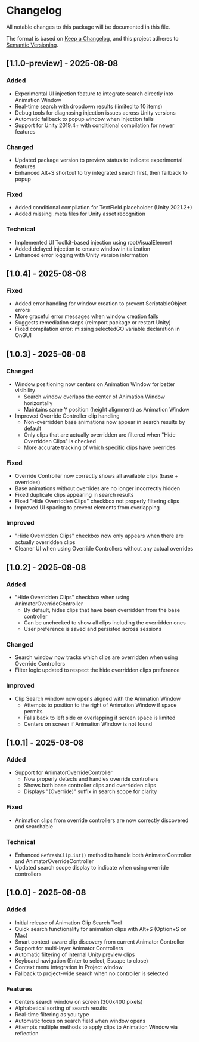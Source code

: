 # Changelog

All notable changes to this package will be documented in this file.

The format is based on [Keep a Changelog](https://keepachangelog.com/en/1.0.0/),
and this project adheres to [Semantic Versioning](https://semver.org/spec/v2.0.0.html).

## [1.1.0-preview] - 2025-08-08

### Added
- Experimental UI injection feature to integrate search directly into Animation Window
- Real-time search with dropdown results (limited to 10 items)
- Debug tools for diagnosing injection issues across Unity versions
- Automatic fallback to popup window when injection fails
- Support for Unity 2019.4+ with conditional compilation for newer features

### Changed
- Updated package version to preview status to indicate experimental features
- Enhanced Alt+S shortcut to try integrated search first, then fallback to popup

### Fixed
- Added conditional compilation for TextField.placeholder (Unity 2021.2+)
- Added missing .meta files for Unity asset recognition

### Technical
- Implemented UI Toolkit-based injection using rootVisualElement
- Added delayed injection to ensure window initialization
- Enhanced error logging with Unity version information

## [1.0.4] - 2025-08-08

### Fixed
- Added error handling for window creation to prevent ScriptableObject errors
- More graceful error messages when window creation fails
- Suggests remediation steps (reimport package or restart Unity)
- Fixed compilation error: missing selectedGO variable declaration in OnGUI

## [1.0.3] - 2025-08-08

### Changed
- Window positioning now centers on Animation Window for better visibility
  - Search window overlaps the center of Animation Window horizontally
  - Maintains same Y position (height alignment) as Animation Window
- Improved Override Controller clip handling
  - Non-overridden base animations now appear in search results by default
  - Only clips that are actually overridden are filtered when "Hide Overridden Clips" is checked
  - More accurate tracking of which specific clips have overrides

### Fixed
- Override Controller now correctly shows all available clips (base + overrides)
- Base animations without overrides are no longer incorrectly hidden
- Fixed duplicate clips appearing in search results
- Fixed "Hide Overridden Clips" checkbox not properly filtering clips
- Improved UI spacing to prevent elements from overlapping

### Improved
- "Hide Overridden Clips" checkbox now only appears when there are actually overridden clips
- Cleaner UI when using Override Controllers without any actual overrides

## [1.0.2] - 2025-08-08

### Added
- "Hide Overridden Clips" checkbox when using AnimatorOverrideController
  - By default, hides clips that have been overridden from the base controller
  - Can be unchecked to show all clips including the overridden ones
  - User preference is saved and persisted across sessions

### Changed
- Search window now tracks which clips are overridden when using Override Controllers
- Filter logic updated to respect the hide overridden clips preference

### Improved
- Clip Search window now opens aligned with the Animation Window
  - Attempts to position to the right of Animation Window if space permits
  - Falls back to left side or overlapping if screen space is limited
  - Centers on screen if Animation Window is not found

## [1.0.1] - 2025-08-08

### Added
- Support for AnimatorOverrideController
  - Now properly detects and handles override controllers
  - Shows both base controller clips and overridden clips
  - Displays "(Override)" suffix in search scope for clarity

### Fixed
- Animation clips from override controllers are now correctly discovered and searchable

### Technical
- Enhanced `RefreshClipList()` method to handle both AnimatorController and AnimatorOverrideController
- Updated search scope display to indicate when using override controllers

## [1.0.0] - 2025-08-08

### Added
- Initial release of Animation Clip Search Tool
- Quick search functionality for animation clips with Alt+S (Option+S on Mac)
- Smart context-aware clip discovery from current Animator Controller
- Support for multi-layer Animator Controllers
- Automatic filtering of internal Unity preview clips
- Keyboard navigation (Enter to select, Escape to close)
- Context menu integration in Project window
- Fallback to project-wide search when no controller is selected

### Features
- Centers search window on screen (300x400 pixels)
- Alphabetical sorting of search results
- Real-time filtering as you type
- Automatic focus on search field when window opens
- Attempts multiple methods to apply clips to Animation Window via reflection